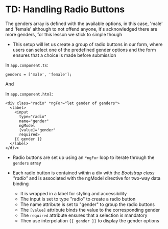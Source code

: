 # TD: Handling Radio Buttons

The genders array is defined with the available options, in this case, 'male' and 'female' although to not offend anyone, it's acknowledged there are more genders, for this lesson we stick to simple though

- This setup will let us create a group of radio buttons in our form, where users can select one of the predefined gender options and the form ensures that a choice is made before submission

In `app.component.ts`:

`genders = ['male', 'female'];`

And

In `app.component.html`:

```
<div class="radio" *ngFor="let gender of genders">
  <label>
    <input
      type="radio"
      name="gender"
      ngModel
      [value]="gender"
      required>
    {{ gender }}
  </label>
</div>
```

- Radio buttons are set up using an `*ngFor` loop to iterate through the `genders` array

- Each radio button is contained within a div with the _Bootstrap class "radio"_ and is associated with the ngModel directive for two-way data binding
  - It is wrapped in a label for styling and accessibility
  - The input is set to type "radio" to create a radio button
  - The name attribute is set to "gender" to group the radio buttons
  - The `[value]` attribute binds the value to the corresponding gender
  - The `required` attribute ensures that a selection is mandatory
  - Then use interpolation `{{ gender }}` to display the gender options
